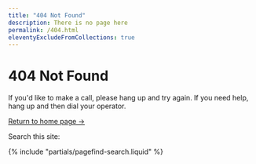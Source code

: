 ```yaml
---
title: "404 Not Found"
description: There is no page here
permalink: /404.html
eleventyExcludeFromCollections: true
---
```


<link rel="stylesheet" type="text/css" href="/styles/onecolumn.css" />

<h1 class="sectionHeader">404 Not Found</h1>

If you'd like to make a call, please hang up and try again. If you need help, hang up and then dial your operator.

[Return to home page →](/)

Search this site:

{% include "partials/pagefind-search.liquid" %}
